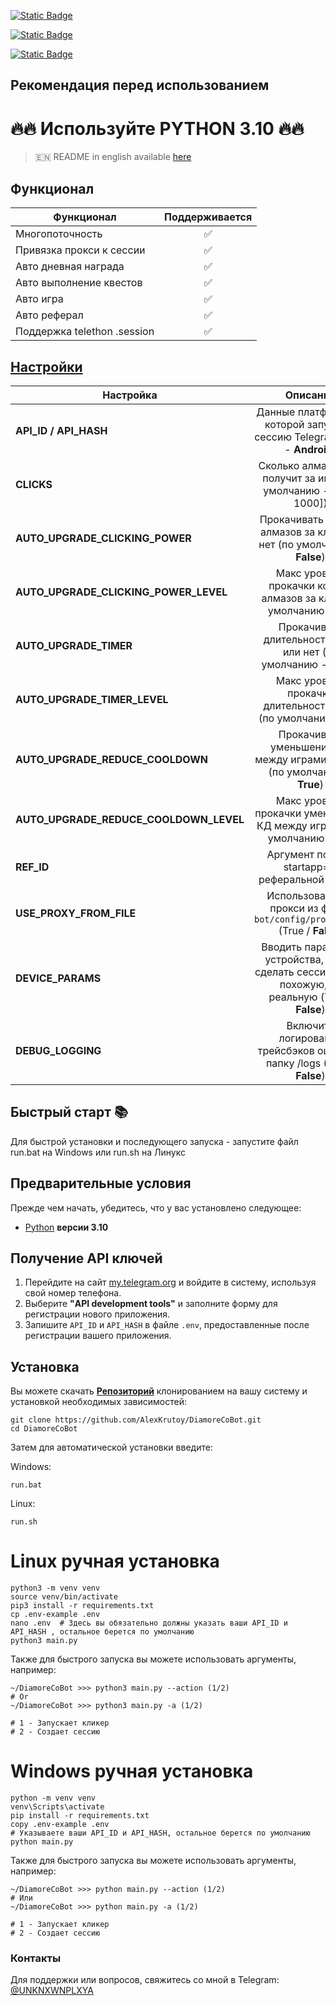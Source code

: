 [![Static Badge](https://img.shields.io/badge/Telegram-Channel-Link?style=for-the-badge&logo=Telegram&logoColor=white&logoSize=auto&color=blue)](https://t.me/hidden_coding)

[![Static Badge](https://img.shields.io/badge/Telegram-Chat-yes?style=for-the-badge&logo=Telegram&logoColor=white&logoSize=auto&color=blue)](https://t.me/hidden_codding_chat)

[![Static Badge](https://img.shields.io/badge/Telegram-Bot%20Link-Link?style=for-the-badge&logo=Telegram&logoColor=white&logoSize=auto&color=blue)](https://t.me/DiamoreCryptoBot/app?startapp=737844465)

## Рекомендация перед использованием

# 🔥🔥 Используйте PYTHON 3.10 🔥🔥

> 🇪🇳 README in english available [here](README.md)

## Функционал  
| Функционал                  | Поддерживается |
|-----------------------------|:--------------:|
| Многопоточность             |       ✅        |
| Привязка прокси к сессии    |       ✅        |
| Авто дневная награда        |       ✅        |
| Авто выполнение квестов     |       ✅        |
| Авто игра                   |       ✅        |
| Авто реферал                |       ✅        |
| Поддержка telethon .session |       ✅        |


## [Настройки](https://github.com/AlexKrutoy/DiamoreCoBot/blob/main/.env-example/)
| Настройка                              |                                             Описание                                              |
|----------------------------------------|:-------------------------------------------------------------------------------------------------:|
| **API_ID / API_HASH**                  |            Данные платформы, с которой запускать сессию Telegram (сток - **Android**)             | 
| **CLICKS**                             |                 Сколько алмазов бот получит за игру (по умолчанию - [300, 1000])                  |
| **AUTO_UPGRADE_CLICKING_POWER**        |               Прокачивать кол-во алмазов за клик или нет (по умолчанию - **False**)               |
| **AUTO_UPGRADE_CLICKING_POWER_LEVEL**  |               Макс уровень прокачки кол-ва алмазов за клик (по умолчанию - **20**)                |
| **AUTO_UPGRADE_TIMER**                 |                 Прокачивать длительность игры или нет (по умолчанию - **False**)                  |
| **AUTO_UPGRADE_TIMER_LEVEL**           |                  Макс уровень прокачки длительности игры (по умолчанию - **20**)                  |
| **AUTO_UPGRADE_REDUCE_COOLDOWN**       |             Прокачивать уменьшение КД между играми или нет (по умолчанию - **True**)              |
| **AUTO_UPGRADE_REDUCE_COOLDOWN_LEVEL** |             Макс уровень прокачки уменьшения КД между играми (по умолчанию - **20**)              |
| **REF_ID**                             |                          Аргумент после ?startapp= в реферальной ссылке                           |
| **USE_PROXY_FROM_FILE**                |            Использовать-ли прокси из файла `bot/config/proxies.txt` (True / **False**)            |
| **DEVICE_PARAMS**                      | Вводить параметры устройства, чтобы сделать сессию более похожую, на реальную  (True / **False**) |
| **DEBUG_LOGGING**                      |              Включить логирование трейсбэков ошибок в папку /logs (True / **False**)              |

## Быстрый старт 📚

Для быстрой установки и последующего запуска - запустите файл run.bat на Windows или run.sh на Линукс

## Предварительные условия
Прежде чем начать, убедитесь, что у вас установлено следующее:
- [Python](https://www.python.org/downloads/) **версии 3.10**

## Получение API ключей
1. Перейдите на сайт [my.telegram.org](https://my.telegram.org) и войдите в систему, используя свой номер телефона.
2. Выберите **"API development tools"** и заполните форму для регистрации нового приложения.
3. Запишите `API_ID` и `API_HASH` в файле `.env`, предоставленные после регистрации вашего приложения.

## Установка
Вы можете скачать [**Репозиторий**](https://github.com/AlexKrutoy/DiamoreCoBot) клонированием на вашу систему и установкой необходимых зависимостей:
```shell
git clone https://github.com/AlexKrutoy/DiamoreCoBot.git
cd DiamoreCoBot
```

Затем для автоматической установки введите:

Windows:
```shell
run.bat
```

Linux:
```shell
run.sh
```

# Linux ручная установка
```shell
python3 -m venv venv
source venv/bin/activate
pip3 install -r requirements.txt
cp .env-example .env
nano .env  # Здесь вы обязательно должны указать ваши API_ID и API_HASH , остальное берется по умолчанию
python3 main.py
```

Также для быстрого запуска вы можете использовать аргументы, например:
```shell
~/DiamoreCoBot >>> python3 main.py --action (1/2)
# Or
~/DiamoreCoBot >>> python3 main.py -a (1/2)

# 1 - Запускает кликер
# 2 - Создает сессию
```


# Windows ручная установка
```shell
python -m venv venv
venv\Scripts\activate
pip install -r requirements.txt
copy .env-example .env
# Указываете ваши API_ID и API_HASH, остальное берется по умолчанию
python main.py
```

Также для быстрого запуска вы можете использовать аргументы, например:
```shell
~/DiamoreCoBot >>> python main.py --action (1/2)
# Или
~/DiamoreCoBot >>> python main.py -a (1/2)

# 1 - Запускает кликер
# 2 - Создает сессию
```




### Контакты

Для поддержки или вопросов, свяжитесь со мной в Telegram: [@UNKNXWNPLXYA](https://t.me/UNKNXWNPLXYA)